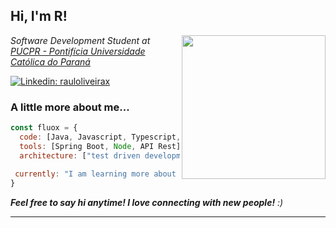 <h2> Hi, I'm R! </h2>
<img align='right' src="https://static.vecteezy.com/system/resources/previews/029/341/793/non_2x/concept-of-virtual-reality-tech-metaverse-cartoon-style-boy-in-vr-glasses-on-background-with-space-planets-and-stars-retro-futurism-trendy-modern-illustration-hand-drawn-flat-vector.jpg" width="230">
<p><em>Software Development Student at <a href="https://www.pucpr.br/">PUCPR - Pontifícia Universidade Católica do Paraná</a>
</em></p>


[![Linkedin: rauloliveirax](https://img.shields.io/badge/-rauloliveirax-blue?style=flat-square&logo=Linkedin&logoColor=white&link=https://www.linkedin.com/in/rauloliveirax/)](https://www.linkedin.com/in/rauloliveirax/)



###  A little more about me...  

```javascript
const fluox = {
  code: [Java, Javascript, Typescript, HTML, CSS, Python],
  tools: [Spring Boot, Node, API Rest],
  architecture: ["test driven development", "event-driven", "design system pattern"],
  
 currently: "I am learning more about frameworks, focused on Spring Boot"
}
```

 <em><b>Feel free to say hi anytime! I love connecting with new people!</b> :)</em>

---
